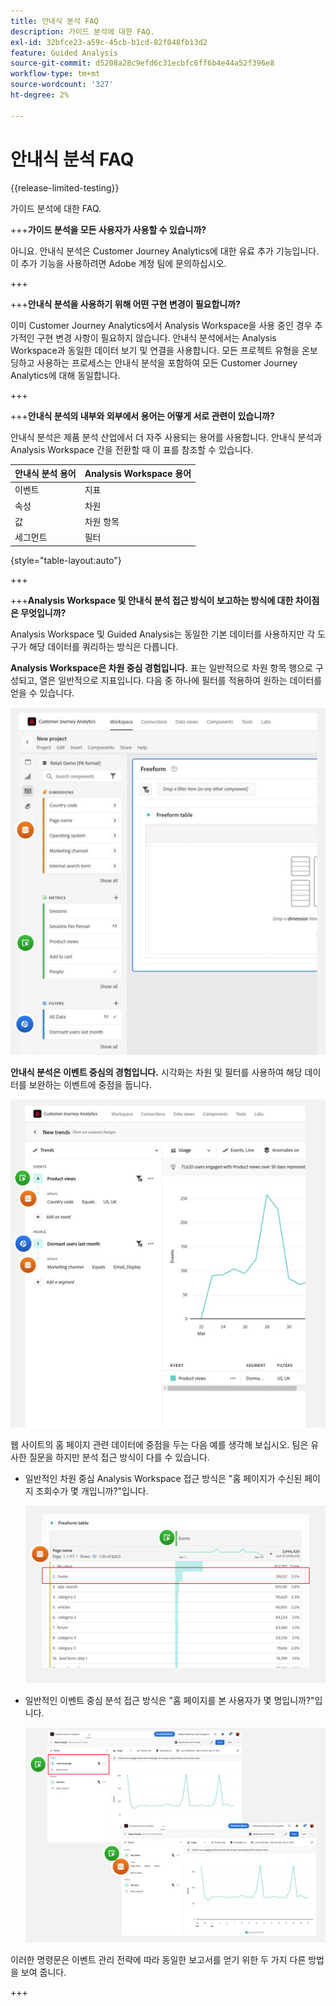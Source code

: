 ```yaml
---
title: 안내식 분석 FAQ
description: 가이드 분석에 대한 FAQ.
exl-id: 32bfce23-a59c-45cb-b1cd-82f048fb13d2
feature: Guided Analysis
source-git-commit: d5208a28c9efd6c31ecbfc6ff6b4e44a52f396e8
workflow-type: tm+mt
source-wordcount: '327'
ht-degree: 2%

---
```


# 안내식 분석 FAQ

{{release-limited-testing}}

가이드 분석에 대한 FAQ.

+++**가이드 분석을 모든 사용자가 사용할 수 있습니까?**

아니요. 안내식 분석은 Customer Journey Analytics에 대한 유료 추가 기능입니다. 이 추가 기능을 사용하려면 Adobe 계정 팀에 문의하십시오.

+++

+++**안내식 분석을 사용하기 위해 어떤 구현 변경이 필요합니까?**

이미 Customer Journey Analytics에서 Analysis Workspace을 사용 중인 경우 추가적인 구현 변경 사항이 필요하지 않습니다. 안내식 분석에서는 Analysis Workspace과 동일한 데이터 보기 및 연결을 사용합니다. 모든 프로젝트 유형을 온보딩하고 사용하는 프로세스는 안내식 분석을 포함하여 모든 Customer Journey Analytics에 대해 동일합니다.

+++

+++**안내식 분석의 내부와 외부에서 용어는 어떻게 서로 관련이 있습니까?**

안내식 분석은 제품 분석 산업에서 더 자주 사용되는 용어를 사용합니다. 안내식 분석과 Analysis Workspace 간을 전환할 때 이 표를 참조할 수 있습니다.

| 안내식 분석 용어 | Analysis Workspace 용어 |
| --- | --- |
| 이벤트 | 지표 |
| 속성 | 차원 |
| 값 | 차원 항목 |
| 세그먼트 | 필터 |

{style="table-layout:auto"}

+++

+++**Analysis Workspace 및 안내식 분석 접근 방식이 보고하는 방식에 대한 차이점은 무엇입니까?**

Analysis Workspace 및 Guided Analysis는 동일한 기본 데이터를 사용하지만 각 도구가 해당 데이터를 쿼리하는 방식은 다릅니다.

**Analysis Workspace은 차원 중심 경험입니다.** 표는 일반적으로 차원 항목 행으로 구성되고, 열은 일반적으로 지표입니다. 다음 중 하나에 필터를 적용하여 원하는 데이터를 얻을 수 있습니다.

![작업 공간 구조](assets/workspace-structure.png)

**안내식 분석은 이벤트 중심의 경험입니다.** 시각화는 차원 및 필터를 사용하여 해당 데이터를 보완하는 이벤트에 중점을 둡니다.

![안내식 분석 구조](assets/guided-analysis-structure.png)

웹 사이트의 홈 페이지 관련 데이터에 중점을 두는 다음 예를 생각해 보십시오. 팀은 유사한 질문을 하지만 분석 접근 방식이 다를 수 있습니다.

* 일반적인 차원 중심 Analysis Workspace 접근 방식은 &quot;홈 페이지가 수신된 페이지 조회수가 몇 개입니까?&quot;입니다.

  ![Dimension 중심](assets/dimension-centered.png)

* 일반적인 이벤트 중심 분석 접근 방식은 &quot;홈 페이지를 본 사용자가 몇 명입니까?&quot;입니다.

  ![이벤트 중심](assets/event-centered.png)

이러한 명령문은 이벤트 관리 전략에 따라 동일한 보고서를 얻기 위한 두 가지 다른 방법을 보여 줍니다.

+++
